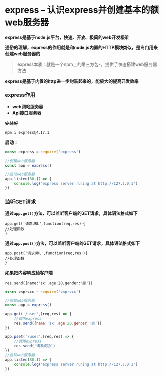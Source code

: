 # express – 认识express并创建基本的额web服务器

**express是基于node.js平台，快速、开放、极简的web开发框架**

**通俗的理解，express的作用就是和node.js内置的HTTP模块类似，是专门用来创建web服务器的**

> express本质：就是一个npm上的第三方包-，提供了快速搭建web服务器方法

**express是基于内置的http进一步封装起来的，能极大的提高开发效率**



### express作用

+ **web网站服务器**
+ **Api接口服务器**



**安装好**

```
npm i express@4.17.1
```

**启动：**

```js
const express = require('express')

//创建web服务器
const app = express()

//启动web服务器
app.listen(80,() => {
    console.log('express server runing at http://127.0.0.1')
})
```



### 监听GET请求

**通过`app.get()`方法，可以监听客户端的GET请求，具体语法格式如下**

```
app.get('请求URL',function(req,res)){
//处理函数
}
```



**通过`app.post()`方法，可以监听客户端的GET请求，具体语法格式如下**

```
app.post('请求URL',function(req,res)){
//处理函数
}
```



**如果把内容响应给客户端**

```
res.send({name:'zx',age:20,gender:'男'})
```



```js
const express = require('express')

//创建web服务器
const app = express()

app.get('/user',(req,res) => {
    //调用express
    res.send({name:'zx',age:20,gender:'男'})
})

app.pset('/user',(req,res) => {
    //调用express
    res.send('请求成功')
})
//启动web服务器
app.listen(80,() => {
    console.log('express server runing at http://127.0.0.1')
})
```



